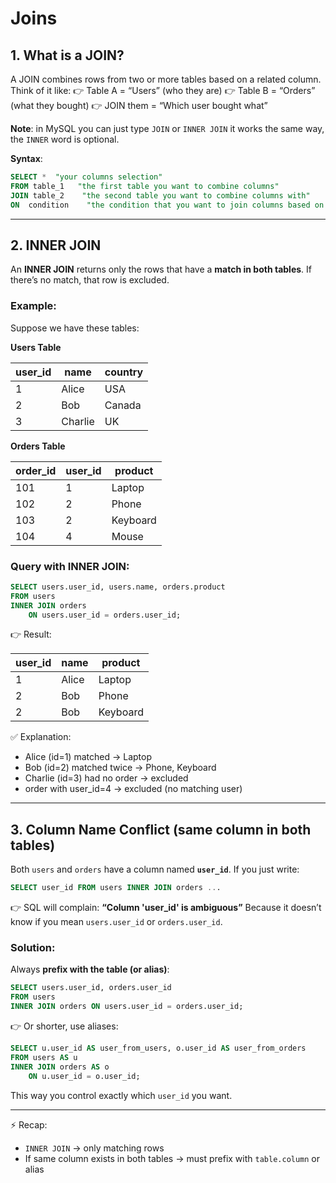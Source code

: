 
# Joins

## 1. **What is a JOIN?**

A JOIN combines rows from two or more tables based on a related column.
Think of it like:
👉 Table A = “Users” (who they are)
👉 Table B = “Orders” (what they bought)
👉 JOIN them = “Which user bought what”

**Note**: in MySQL you can just type `JOIN` or `INNER JOIN` it works the same way, the `INNER` word is optional.

**Syntax**:

```sql
SELECT *  "your columns selection"
FROM table_1   "the first table you want to combine columns"
JOIN table_2    "the second table you want to combine columns with"
ON  condition    "the condition that you want to join columns based on "

```

---

## 2. **INNER JOIN**

An **INNER JOIN** returns only the rows that have a **match in both tables**.
If there’s no match, that row is excluded.

### Example:

Suppose we have these tables:

**Users Table**

| user\_id | name    | country |
| -------- | ------- | ------- |
| 1        | Alice   | USA     |
| 2        | Bob     | Canada  |
| 3        | Charlie | UK      |

**Orders Table**

| order\_id | user\_id | product  |
| --------- | -------- | -------- |
| 101       | 1        | Laptop   |
| 102       | 2        | Phone    |
| 103       | 2        | Keyboard |
| 104       | 4        | Mouse    |

### Query with INNER JOIN:

```sql
SELECT users.user_id, users.name, orders.product
FROM users
INNER JOIN orders
    ON users.user_id = orders.user_id;
```

👉 Result:

| user\_id | name  | product  |
| -------- | ----- | -------- |
| 1        | Alice | Laptop   |
| 2        | Bob   | Phone    |
| 2        | Bob   | Keyboard |

✅ Explanation:

* Alice (id=1) matched → Laptop
* Bob (id=2) matched twice → Phone, Keyboard
* Charlie (id=3) had no order → excluded
* order with user\_id=4 → excluded (no matching user)

---

## 3. **Column Name Conflict (same column in both tables)**

Both `users` and `orders` have a column named **`user_id`**.
If you just write:

```sql
SELECT user_id FROM users INNER JOIN orders ...
```

👉 SQL will complain: **“Column 'user\_id' is ambiguous”**
Because it doesn’t know if you mean `users.user_id` or `orders.user_id`.

### Solution:

Always **prefix with the table (or alias)**:

```sql
SELECT users.user_id, orders.user_id
FROM users
INNER JOIN orders ON users.user_id = orders.user_id;
```

👉 Or shorter, use aliases:

```sql
SELECT u.user_id AS user_from_users, o.user_id AS user_from_orders
FROM users AS u
INNER JOIN orders AS o
    ON u.user_id = o.user_id;
```

This way you control exactly which `user_id` you want.

---

⚡ Recap:

* `INNER JOIN` → only matching rows
* If same column exists in both tables → must prefix with `table.column` or alias


